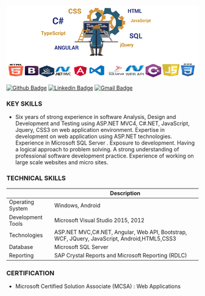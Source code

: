 
![alt text](https://github.com/VijithP/vijithp/blob/master/FD.PNG)


[![Github Badge](https://img.shields.io/badge/-Github-242A2D?style=flat-square&logo=Github&logoColor=white&link=https://github.com/VijithP)](https://github.com/VijithP)
[![Linkedin Badge](https://img.shields.io/badge/-Linkedin-0077B5?style=flat-square&logo=Linkedin&logoColor=white&link=https://www.linkedin.com/in/vijith-pv-0976ab88/)](https://www.linkedin.com/in/vijith-pv-0976ab88/) 
[![Gmail Badge](https://img.shields.io/badge/Gmail-c5392a?style=flat-square&logo=Gmail&logoColor=white&link=mailto:vijith5430@gmail.com)](mailto:vijith5430@gmail.com)

### KEY SKILLS 

- Six years of strong experience in software Analysis, Design and Development and Testing using ASP.NET MVC4, C#.NET, JavaScript, Jquery, CSS3 on web application environment. Expertise in development on web application using ASP.NET technologies.  Experience in Microsoft SQL Server . Exposure to development. Having a logical approach to problem solving. A strong understanding of professional software development practice. Experience of working on large scale websites and micro sites.
 

### TECHNICAL SKILLS 

|  | Description |
| --- | --- |
|Operating System      | 	 Windows,  Android |
|Development Tools   |   Microsoft Visual Studio 2015, 2012|
|Technologies               |	 ASP.NET MVC,C#.NET, Angular, Web API, Bootstrap, WCF, JQuery, JavaScript, Android,HTML5,CSS3 |
|Database                      | Microsoft  SQL Server |
|Reporting                      |  SAP Crystal Reports and Microsoft Reporting (RDLC) |

### CERTIFICATION
-  Microsoft Certified Solution Associate (MCSA) : Web Applications 

  





<!--
**VijithP/vijithp** is a ✨ _special_ ✨ repository because its `README.md` (this file) appears on your GitHub profile.

Here are some ideas to get you started:

- 🔭 I’m currently working on ...
- 🌱 I’m currently learning ...
- 👯 I’m looking to collaborate on ...
- 🤔 I’m looking for help with ...
- 💬 Ask me about ...
- 📫 How to reach me: ...
- 😄 Pronouns: ...
- ⚡ Fun fact: ...
-->
